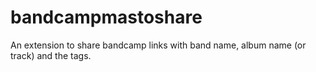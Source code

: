 # bandcampmastoshare
An extension to share bandcamp links with band name, album name (or track)  and the tags.
